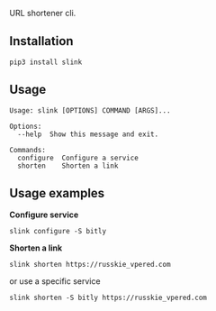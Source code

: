 URL shortener cli.
## Installation
```shell script
pip3 install slink
```

## Usage 
```
Usage: slink [OPTIONS] COMMAND [ARGS]...

Options:
  --help  Show this message and exit.

Commands:
  configure  Configure a service
  shorten    Shorten a link
```

## Usage examples

**Configure service**
```shell script
slink configure -S bitly
```
**Shorten a link**
 ```shell script
slink shorten https://russkie_vpered.com
```
or use a specific service
```shell script
slink shorten -S bitly https://russkie_vpered.com
```
